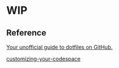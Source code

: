 # WIP




## Reference

[Your unofficial guide to dotfiles on GitHub.](https://dotfiles.github.io/)

[customizing-your-codespace](https://docs.github.com/en/codespaces/customizing-your-codespace/personalizing-codespaces-for-your-account#dotfiles)


